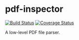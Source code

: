 pdf-inspector
=============

[![Build Status](https://img.shields.io/travis/luciopaiva/pdf-inspector.svg?style=flat)](https://travis-ci.org/luciopaiva/pdf-inspector)
[![Coverage Status](https://img.shields.io/coveralls/luciopaiva/pdf-inspector.svg?style=flat)](https://coveralls.io/r/luciopaiva/pdf-inspector?branch=master)

A low-level PDF file parser.
